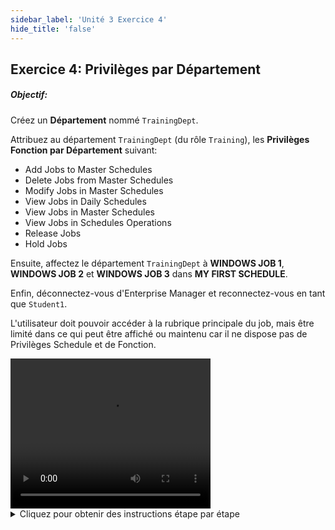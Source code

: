 ```yaml
---
sidebar_label: 'Unité 3 Exercice 4'
hide_title: 'false'
---
```


## Exercice 4: Privilèges par Département

##### Objectif:

Créez un **Département** nommé ```TrainingDept```.

Attribuez au département ```TrainingDept``` (du rôle ```Training```), les **Privilèges Fonction par Département** suivant:

* Add Jobs to Master Schedules
* Delete Jobs from Master Schedules
* Modify Jobs in Master Schedules
* View Jobs in Daily Schedules
* View Jobs in Master Schedules
* View Jobs in Schedules Operations
* Release Jobs
* Hold Jobs


Ensuite, affectez le département ```TrainingDept``` à **WINDOWS JOB 1**, **WINDOWS JOB 2** et **WINDOWS JOB 3** dans **MY FIRST SCHEDULE**.

Enfin, déconnectez-vous d'Enterprise Manager et reconnectez-vous en tant que ```Student1```.  

L'utilisateur doit pouvoir accéder à la rubrique principale du job, mais être limité dans ce qui peut être affiché ou maintenu car il ne dispose pas de Privilèges Schedule et de Fonction.


<div>
<video width="320" height="240" controls>
  <source src="videobasic/U3E4.mp4" type="video/mp4"></source>
Votre navigateur ne prend pas en charge vidéo.
</video>
</div>

<details>

<summary>Cliquez pour obtenir des instructions étape par étape</summary>

1. Créer un département
    * Sous **Sécurité**, double-cliquez sur **Départements**.
    * Cliquez sur le bouton **ajouter** dans la barre d'outils des départements.
    * Tapez ```TrainingDept``` dans le champ **Nom**.
    * Tapez **Département créé pour la formation** dans le champ **Documentation**
    * Cliquez sur le bouton **Sauvegarder** dans la barre d'outils des départements.
    * Fermez l'onglet départements.
2. Attribuer des Privilèges Fonction par Départements au rôle:
    * Sous la rubrique **Sécurité > Privilèges**, double-cliquez sur **Privilèges Fonction par Département**.
    * Sur la liste déroulante **Sélectionner Profil**, sélectionnez **Training Role**
        * Notez que tous les privilèges sont sous la liste **Non-autorisé** (sur la gauche)
    * Dans la liste déroulante **Départements**, sélectionnez ```TrainingDept```.
    * Accorder au rôle les Privilèges Fonction par Département suivants:
      * Add Jobs to Master Schedules
      * Delete Jobs from Master Schedules
      * Modify Jobs in Master Schedules
      * View Jobs in Daily Schedules
      * View Jobs in Master Schedules
      * View Jobs in Schedules Operations
      * Release Jobs
      * Hold Jobs

* Fermez l'onglet Privilèges par Département.

:::note Remarque
L'utilisateur ```Student1``` (qui se trouve sous le rôle de Training) peut désormais ajouter / modifier / supprimer des Jobs aux Schedules et les afficher dans une vue des  Operations. L'utilisateur peut également suspendre et libérer des Jobs.
:::

3. Attribuer le Département à un Job:
    * Sous la rubrique **Administration**, double-cliquez sur **Job Master**.
    * Sélectionnez **My First Schedule**.
    * Sélectionnez **Windows Job 1**.
      * Sélectionnez **TrainingDept** dans le champ **Département**.
      * Cliquez sur le bouton **Sauvegarder** dans la barre d'outils Job Master.
      * Cliquez sur l'onglet **Fréquence**.
      * Sous Statut à la Mise au Plan, activez **On Hold (Suspendu)**.
      * Cliquez sur le bouton **Sauvegarder** dans la barre d'outils Job Master.
    * Sélectionnez **Windows Job 2** .
      * Sélectionnez **TrainingDept** dans le champ **Département**.
      * Cliquez sur le bouton **Sauvegarder** dans la barre d'outils Job Master.
      * Cliquez sur l'onglet **Fréquence**.
      * Sous Statut à la Mise au Plan, activez **On Hold (Suspendu)**.
      * Cliquez sur le bouton **Sauvegarder** dans la barre d'outils Job Master.
    * Sélectionnez **Windows Job 3**.
      * Sélectionnez **TrainingDept** dans le champ **Département**.
      * Cliquez sur le bouton **Sauvegarder** dans la barre d'outils Job Master.
      * **Fermez l'onglet** Job Master.
4. Vérifier l'accès des utilisateurs:
    * Déconnectez-vous d'Enterprise Manager. Cliquez sur le bouton **Déconnexion** ou sélectionnez Déconnexion dans la barre de menus d'Enterprise Manager.
    * Cliquez sur **OK** pour confirmer que vous vous déconnectez.
    * À partir de l'écran de connexion OpCon/xps, tapez ```Student1``` dans le champ **Compte utilisateur** et ```password1``` dans le champ **Mot de passe**. Cliquez sur Connexion.
    * Notez que l'utilisateur n'a toujours pas le privilège de voir les **Machines** sous la rubrique **Administration**.
    * Notez que cet utilisateur peut désormais accéder à la rubrique **Job Master**.
    * Double-cliquez sur la rubrique **Job Master**.
    * Essayez de sélectionner un Schedule dans la liste déroulante **Schedule**. Que s'est-il passé ?
    * **Fermez l'onglet** le Job Master.
    * **Déconnectez-vous** d'Enterprise Manager. Cliquez sur **OK** pour confirmer que vous vous déconnectez.
    * À partir de l'écran de connexion OpCon/xps, laissez les champs **Compte utilisateur** et **Password** vides et cliquez sur **Connexion**.

:::caution Remarque
L'utilisateur ```Student1``` ne peut pas afficher ni gérer les jobs dans un schedule car nous n'avons pas encore configuré le schedule et les Privilèges Fonction.
:::

</details>
